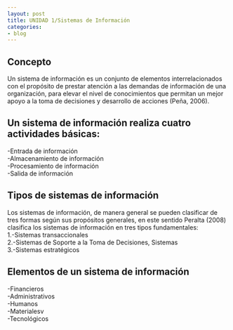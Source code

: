 ```yaml
---
layout: post
title: UNIDAD 1/Sistemas de Información
categories:
- blog
---
```

## Concepto
Un sistema de información es un conjunto de elementos interrelacionados con el propósito de prestar atención a las demandas de información de una organización, para elevar el nivel de conocimientos que permitan un mejor apoyo a la toma de decisiones y desarrollo de acciones (Peña, 2006).

## Un sistema de información realiza cuatro actividades básicas:
-Entrada de información <br/>
-Almacenamiento de información <br/>
-Procesamiento de información <br/>
-Salida de información <br/>

## Tipos de sistemas de información
Los sistemas de información, de manera general se pueden clasificar de tres formas según sus propósitos generales, en este sentido Peralta (2008) clasifica los sistemas de información en tres tipos fundamentales: <br/>
1.-Sistemas transaccionales <br/>
2.-Sistemas de Soporte a la Toma de Decisiones, Sistemas <br/>
3.-Sistemas estratégicos

## Elementos de un sistema de información
-Financieros <br/>
-Administrativos <br/>
-Humanos <br/>
-Materialesv <br/>
-Tecnológicos

